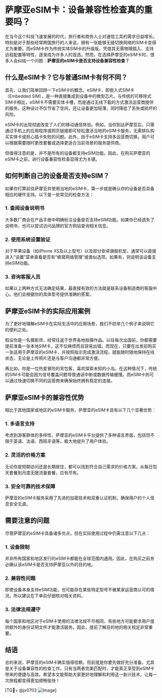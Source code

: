 # 萨摩亚eSIM卡：设备兼容性检查真的重要吗？

在当今这个科技飞速发展的时代，旅行者和商务人士对通信工具的需求日益增长。特别是对于那些经常跨国旅行的人来说，拥有一张能够无缝切换网络的SIM卡变得尤为重要。而eSIM卡作为传统实体SIM卡的升级版，凭借其无需物理插入、支持远程配置等特性，逐渐成为许多人的首选。然而，在选择萨摩亚的eSIM卡时，很多人会纠结一个问题：**萨摩亚的eSIM卡是否支持设备兼容性检查？**

## 什么是eSIM卡？它与普通SIM卡有何不同？

首先，让我们简单回顾一下eSIM卡的概念。eSIM卡，即嵌入式SIM卡（Embedded SIM），是一种直接集成到设备中的微型芯片。与传统的可移除式SIM卡相比，eSIM卡不需要实体卡槽，而是通过无线下载的方式激活运营商提供的服务。这种设计不仅节省了空间，还让设备更加轻薄，同时降低了丢失或损坏的风险。

eSIM卡的出现彻底改变了人们的移动通信体验。例如，当你到达萨摩亚后，只需通过手机上的应用程序或网页链接即可轻松激活当地的eSIM卡服务，无需排队购买实体卡或担心插卡失败的问题。此外，由于eSIM卡支持多运营商切换，用户可以根据需要随时更改套餐或选择更适合当前场景的服务提供商。

但值得注意的是，并不是所有的设备都支持eSIM功能。因此，在购买萨摩亚的eSIM卡之前，进行设备兼容性检查显得尤为关键。

## 如何判断自己的设备是否支持eSIM？

如果你打算前往萨摩亚并使用当地的eSIM卡，第一步就是确认你的设备是否具备相应的硬件支持。以下是一些常见的检查方法：

### 1. 查阅设备说明书
大多数厂商会在产品手册中明确标注设备是否支持eSIM功能。如果你已经遗失了说明书，也可以尝试访问品牌的官方网站查询相关信息。

### 2. 使用系统设置验证
对于苹果设备（如iPhone XS及以上型号）以及部分安卓旗舰机型，通常可以直接进入“设置”菜单查看是否有“蜂窝网络管理”或类似选项。如果有，则说明该设备支持eSIM功能。

### 3. 咨询客服人员
如果以上两种方式无法确定结果，最直接有效的方法就是联系设备制造商的客服中心。他们会根据你的具体型号提供准确的答案。

## 萨摩亚eSIM卡的实际应用案例

为了更好地理解eSIM卡在实际生活中的应用场景，我们不妨举几个例子来说明它的便利之处。

假设你是一名摄影师，经常往返于世界各地拍摄作品。以往每次出国前，你都需要提前准备一张本地SIM卡，这不仅麻烦而且容易出错。而现在，只要在出发前购买一张适用于萨摩亚的eSIM卡，并按照指示完成激活流程，就能随时随地保持在线状态，无论是上传照片还是与客户沟通都非常方便。

再比如，你是一位热爱冒险的背包客，喜欢探索未知的小岛。在这种情况下，传统的SIM卡可能会因为信号覆盖问题导致通话中断或数据传输缓慢。而eSIM卡则可以通过快速切换不同的运营商来确保始终拥有稳定的连接。

## 萨摩亚eSIM卡的兼容性优势

相比于其他国家或地区的eSIM卡服务，萨摩亚的eSIM卡具有以下几个显著优势：

### 1. 多语言支持
考虑到游客群体的多样性，萨摩亚的eSIM卡平台提供了多种语言界面，包括但不限于英语、法语、西班牙语等，极大地提升了用户体验。

### 2. 灵活的价格方案
无论你是短期访问还是长期居住，都可以找到符合自己需求的价格方案。从每日包天套餐到月度无限流量套餐，应有尽有。

### 3. 安全可靠的技术保障
萨摩亚的eSIM卡服务采用了先进的加密技术和双重认证机制，确保用户的个人信息安全无虞。

## 需要注意的问题

尽管萨摩亚的eSIM卡具备诸多优点，但在实际使用过程中仍需注意以下几点：

### 1. 设备限制
并非所有国家和地区发行的eSIM卡都能在全球范围内通用。因此，在购买之前务必确认该eSIM卡是否支持萨摩亚以外的目的地。

### 2. 兼容性问题
即使设备本身支持eSIM功能，也可能存在某些特定型号不被某家运营商认可的情况。所以建议在下单前仔细核对相关资料。

### 3. 法律法规遵守
每个国家和地区对于eSIM卡使用的法律法规不尽相同，有些地方可能要求用户提供额外的身份证明文件才能激活服务。因此，提前了解目的地的相关规定非常重要。

## 结语

总的来说，萨摩亚的eSIM卡确实值得信赖，但前提是你要先做好充分准备，尤其是关于设备兼容性的检查工作。只有当两者完美匹配时，才能真正享受到eSIM卡带来的便捷与高效。希望本文能帮助大家更好地理解和利用这一新兴技术，让每一次旅程都变得更加顺畅愉快！

[TG💪+ @jx0703 ![Image](https://github.com/user-attachments/assets/dbca1d08-cadb-493c-b0ec-ad6f7a83f270)]